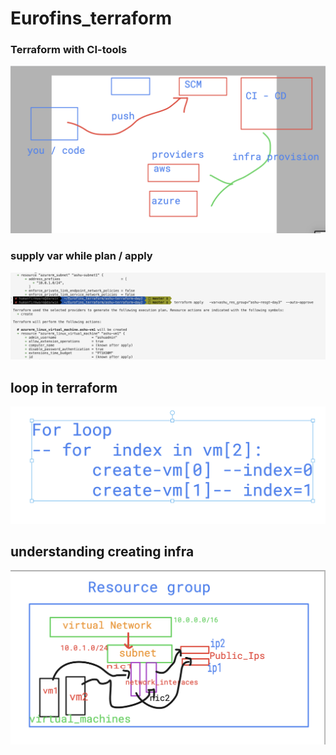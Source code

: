 # Eurofins_terraform

### Terraform with CI-tools 

<img src="tf1.png">

### supply var while plan / apply 

<img src="var1.png">

## loop in terraform 

<img src="loop1.png">

## understanding creating infra 

<img src="infra.png">

